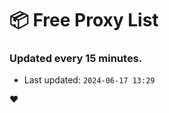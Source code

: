 # :package: Free Proxy List
### Updated every 15 minutes.

- Last updated: `2024-06-17 13:29`

:heart:
